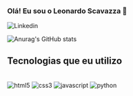 ### Olá! Eu sou o Leonardo Scavazza 👋

![Linkedin](https://img.shields.io/badge/LinkedIn-0077B5?style=for-the-badge&logo=linkedin&logoColor=white)

![Anurag's GitHub stats](https://github-readme-stats.vercel.app/api?username=leoscavazza&show_icons=true&theme=tokyonight)

## Tecnologias que eu utilizo 

<div style="display: inline_block"><br/>
 <img align="center" alt="html5" src="https://img.shields.io/badge/HTML5-E34F26?style=for-the-badge&logo=html5&logoColor=white" />  
 <img align="center" alt="css3" src="https://img.shields.io/badge/CSS3-1572B6?style=for-the-badge&logo=css3&logoColor=white" /> 
 <img align="center" alt="javascript" src="https://img.shields.io/badge/JavaScript-323330?style=for-the-badge&logo=javascript&logoColor=F7DF1E"/>
 <img align="center" alt="python" src="https://img.shields.io/badge/Python-14354C?style=for-the-badge&logo=python&logoColor=white" />   
</div> 

